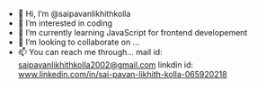 - 👋 Hi, I’m @saipavanlikhithkolla
- 👀 I’m interested in coding
- 🌱 I’m currently learning JavaScript for frontend developement 
- 💞️ I’m looking to collaborate on ...
- 📫 You can reach me through...
mail id: saipavanlikhithkolla2002@gmail.com
linkdin id: www.linkedin.com/in/sai-pavan-likhith-kolla-065920218
<!---
saipavanlikhithkolla/saipavanlikhithkolla is a ✨ special ✨ repository because its `README.md` (this file) appears on your GitHub profile.
You can click the Preview link to take a look at your changes.
--->
